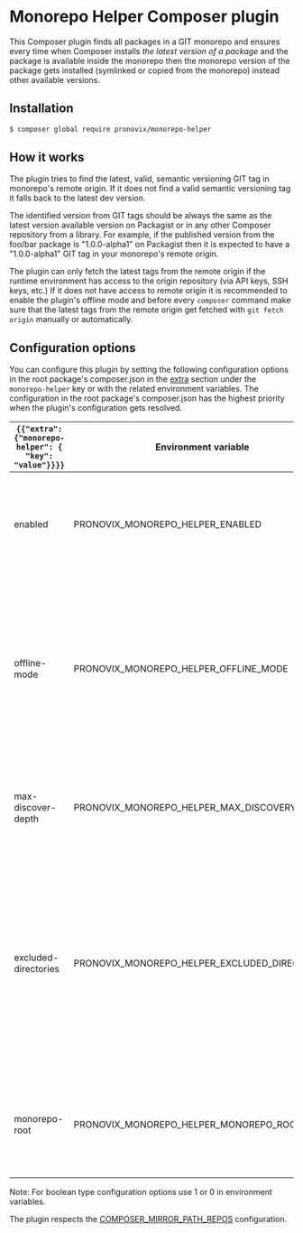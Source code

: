 # Monorepo Helper Composer plugin

This Composer plugin finds all packages in a GIT monorepo and ensures every time when Composer installs _the latest
version of a package_ and the package is available inside the monorepo then the monorepo version of the package gets
installed (symlinked or copied from the monorepo) instead other available versions.

## Installation

```sh
$ composer global require pronovix/monorepo-helper
```

## How it works

The plugin tries to find the latest, valid, semantic versioning GIT tag in monorepo's remote origin. If it does not
find a valid semantic versioning tag it falls back to the latest dev version.

The identified version from GIT tags should be always the same as the latest version available version on Packagist or
in any other Composer repository from a library. For example, if the published version from the foo/bar package is
"1.0.0-alpha1" on Packagist then it is expected to have a "1.0.0-alpha1" GIT tag in your monorepo's remote origin.

The plugin can only fetch the latest tags from the remote origin if the runtime environment has access to the origin
repository (via API keys, SSH keys, etc.) If it does not have access to remote origin it is recommended to enable the
plugin's offline mode and before every `composer` command make sure that the latest tags from the remote origin get
fetched with `git fetch origin` manually or automatically.

## Configuration options

You can configure this plugin by setting the following configuration options in the root package's composer.json in
the [extra](https://getcomposer.org/doc/04-schema.md#extra) section under the `monorepo-helper` key or with the related
environment variables. The configuration in the root package's composer.json has the highest priority when the plugin's
configuration gets resolved.

|  `{{"extra": {"monorepo-helper": { "key": "value"}}}}` | Environment variable  | Type  | Default value | Description |
|---------------------------------------|-----------------------|-------|------------------|-------------|
| enabled  | PRONOVIX_MONOREPO_HELPER_ENABLED  | bool  | TRUE  | Allows to disable the plugin. Could be useful if there is an unfixed error in the plugin. |
| offline-mode  | PRONOVIX_MONOREPO_HELPER_OFFLINE_MODE  | bool  | FALSE  | If it is set to TRUE then the plugin does not try to fetch the latest tags from remote origin. You should ensures that latest tags are being fetched before the plugin actives. |
| max-discover-depth |  PRONOVIX_MONOREPO_HELPER_MAX_DISCOVERY_DEPTH |  int | 5 | The maximum package discovery depth from the monorepo's root. |
| excluded-directories |  PRONOVIX_MONOREPO_HELPER_EXCLUDED_DIRECTORIES | array | [] | Set of excluded directories (besides vendor) where the plugin should not look for monorepo packages. The environment variable should contain a comma separated list. |
| monorepo-root |  PRONOVIX_MONOREPO_HELPER_MONOREPO_ROOT | string | NULL | Could be useful it the plugin installed globally. You can specify the root of the monorepo.

Note: For boolean type configuration options use 1 or 0 in environment variables.

The plugin respects the [COMPOSER_MIRROR_PATH_REPOS](https://getcomposer.org/doc/03-cli.md#composer-mirror-path-repos) configuration.
